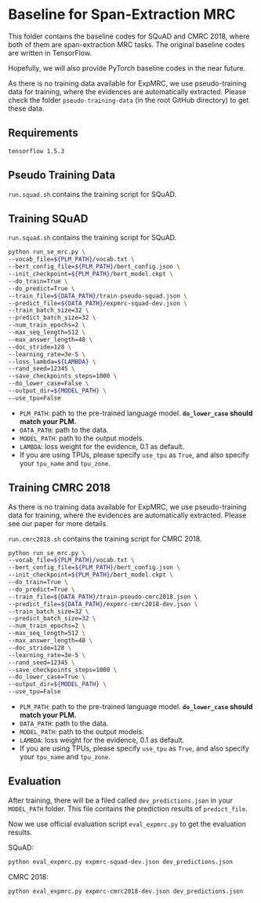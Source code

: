 # Baseline for Span-Extraction MRC

This folder contains the baseline codes for SQuAD and CMRC 2018, where both of them are span-extraction MRC tasks. The original baseline codes are written in TensorFlow. 

Hopefully, we will also provide PyTorch baseline codes in the near future.

As there is no training data available for ExpMRC, we use pseudo-training data for training, where the evidences are automatically extracted. Please check the folder `pseudo-training-data` (in the root GitHub directory) to get these data.

## Requirements
```
tensorflow 1.5.3
```

## Pseudo Training Data

`run.squad.sh` contains the training script for SQuAD.

## Training SQuAD

`run.squad.sh` contains the training script for SQuAD.

```bash
python run_se_mrc.py \
--vocab_file=${PLM_PATH}/vocab.txt \
--bert_config_file=${PLM_PATH}/bert_config.json \
--init_checkpoint=${PLM_PATH}/bert_model.ckpt \
--do_train=True \
--do_predict=True \
--train_file=${DATA_PATH}/train-pseudo-squad.json \
--predict_file=${DATA_PATH}/expmrc-squad-dev.json \
--train_batch_size=32 \
--predict_batch_size=32 \
--num_train_epochs=2 \
--max_seq_length=512 \
--max_answer_length=40 \
--doc_stride=128 \
--learning_rate=3e-5 \
--loss_lambda=${LAMBDA} \
--rand_seed=12345 \
--save_checkpoints_steps=1000 \
--do_lower_case=False \
--output_dir=${MODEL_PATH} \
--use_tpu=False
```

- `PLM_PATH`: path to the pre-trained language model. **`do_lower_case` should match your PLM.**
- `DATA_PATH`: path to the data.
- `MODEL_PATH`: path to the output models.
- `LAMBDA`: loss weight for the evidence, 0.1 as default.
- If you are using TPUs, please specify `use_tpu` as `True`, and also specify your `tpu_name` and `tpu_zone`.

## Training CMRC 2018

As there is no training data available for ExpMRC, we use pseudo-training data for training, where the evidences are automatically extracted. Please see our paper for more details.

`run.cmrc2018.sh` contains the training script for CMRC 2018.

```bash
python run_se_mrc.py \
--vocab_file=${PLM_PATH}/vocab.txt \
--bert_config_file=${PLM_PATH}/bert_config.json \
--init_checkpoint=${PLM_PATH}/bert_model.ckpt \
--do_train=True \
--do_predict=True \
--train_file=${DATA_PATH}/train-pseudo-cmrc2018.json \
--predict_file=${DATA_PATH}/expmrc-cmrc2018-dev.json \
--train_batch_size=32 \
--predict_batch_size=32 \
--num_train_epochs=2 \
--max_seq_length=512 \
--max_answer_length=40 \
--doc_stride=128 \
--learning_rate=3e-5 \
--rand_seed=12345 \
--save_checkpoints_steps=1000 \
--do_lower_case=True \
--output_dir=${MODEL_PATH} \
--use_tpu=False
```

- `PLM_PATH`: path to the pre-trained language model. **`do_lower_case` should match your PLM.**
- `DATA_PATH`: path to the data.
- `MODEL_PATH`: path to the output models.
- `LAMBDA`: loss weight for the evidence, 0.1 as default.
- If you are using TPUs, please specify `use_tpu` as `True`, and also specify your `tpu_name` and `tpu_zone`.


## Evaluation

After training, there will be a filed called `dev_predictions.json` in your `MODEL_PATH` folder. This file contains the prediction results of `predict_file`.

Now we use official evaluation script `eval_expmrc.py` to get the evaluation results. 

SQuAD: 

```bash
python eval_expmrc.py expmrc-squad-dev.json dev_predictions.json
```
CMRC 2018: 

```bash
python eval_expmrc.py expmrc-cmrc2018-dev.json dev_predictions.json
```
